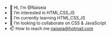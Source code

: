 - 👋 Hi, I’m @Naiseia
- 👀 I’m interested in HTML,CSS,JS
- 🌱 I’m currently learning HTML,CSS,JS
- 💞️ I’m looking to collaborate on CSS & JavaScript
- 📫 How to reach me naiseia@hotmail.com

<!---
Naiseia/Naiseia is a ✨ special ✨ repository because its `README.md` (this file) appears on your GitHub profile.
You can click the Preview link to take a look at your changes.
--->
